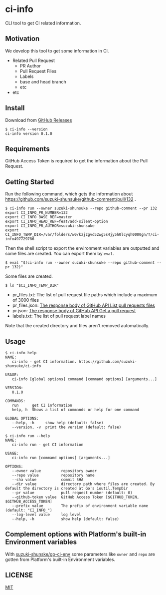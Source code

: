 # ci-info

CLI tool to get CI related information.

## Motivation

We develop this tool to get some information in CI.

* Related Pull Request
  * PR Author
  * Pull Request Files
  * Labels
  * base and head branch
  * etc
* etc

## Install

Download from [GitHub Releases](https://github.com/suzuki-shunsuke/ci-info/releases)

```
$ ci-info --version
ci-info version 0.1.0
```

## Requirements

GitHub Access Token is required to get the information about the Pull Request.

## Getting Started

Run the following command, which gets the information about https://github.com/suzuki-shunsuke/github-comment/pull/132 .

```
$ ci-info run --owner suzuki-shunsuke --repo github-comment --pr 132
export CI_INFO_PR_NUMBER=132
export CI_INFO_BASE_REF=master
export CI_INFO_HEAD_REF=feat/add-silent-option
export CI_INFO_PR_AUTHOR=suzuki-shunsuke
export CI_INFO_TEMP_DIR=/var/folders/w0/kzjzgvd52wg5s4jy5h0lcyqh0000gn/T/ci-info497729786
```

Then the shell script to export the environment variables are outputted and some files are created.
You can export them by `eval`.

```
$ eval "$(ci-info run --owner suzuki-shunsuke --repo github-comment --pr 132)"
```

Some files are created.

```
$ ls "$CI_INFO_TEMP_DIR"
```

* pr_files.txt: The list of pull request file paths which include a maximum of 3000 files
* pr_files.json: [The response body of GitHub API List pull requests files](https://docs.github.com/en/free-pro-team@latest/rest/reference/pulls#list-pull-requests-files)
* pr.json: [The response body of GitHub API Get a pull request](https://docs.github.com/en/free-pro-team@latest/rest/reference/pulls#get-a-pull-request)
* labels.txt: The list of pull request label names

Note that the created directory and files aren't removed automatically.

## Usage

```
$ ci-info help
NAME:
   ci-info - get CI information. https://github.com/suzuki-shunsuke/ci-info

USAGE:
   ci-info [global options] command [command options] [arguments...]

VERSION:
   0.1.0

COMMANDS:
   run      get CI information
   help, h  Shows a list of commands or help for one command

GLOBAL OPTIONS:
   --help, -h     show help (default: false)
   --version, -v  print the version (default: false)
```

```
$ ci-info run --help
NAME:
   ci-info run - get CI information

USAGE:
   ci-info run [command options] [arguments...]

OPTIONS:
   --owner value         repository owner
   --repo value          repository name
   --sha value           commit SHA
   --dir value           directory path where files are created. By default the directory is created at Go's ioutil.TempDir
   --pr value            pull request number (default: 0)
   --github-token value  GitHub Access Token [$GITHUB_TOKEN, $GITHUB_ACCESS_TOKEN]
   --prefix value        The prefix of environment variable name (default: "CI_INFO_")
   --log-level value     log level
   --help, -h            show help (default: false)
```

## Complement options with Platform's built-in Environment variables

With [suzuki-shunske/go-ci-env](https://github.com/suzuki-shunsuke/go-ci-env) some parameters like `owner` and `repo` are gotten from Platform's built-in Environment variables.

## LICENSE

[MIT](LICENSE)

